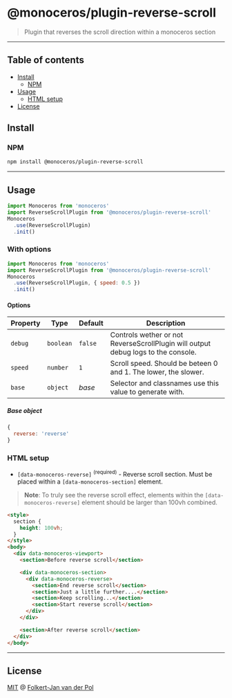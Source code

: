 # @monoceros/plugin-reverse-scroll

> Plugin that reverses the scroll direction within a monoceros section

* * *

## Table of contents

- [Install](#install)
  - [NPM](#npm)
- [Usage](#usage)
  - [HTML setup](#html-setup)
- [License](#license)

## Install

### NPM

```bash
npm install @monoceros/plugin-reverse-scroll
```

* * *

## Usage

```js
import Monoceros from 'monoceros'
import ReverseScrollPlugin from '@monoceros/plugin-reverse-scroll'
Monoceros
  .use(ReverseScrollPlugin)
  .init()
```

### With options
```js
import Monoceros from 'monoceros'
import ReverseScrollPlugin from '@monoceros/plugin-reverse-scroll'
Monoceros
  .use(ReverseScrollPlugin, { speed: 0.5 })
  .init()
```

#### Options
| Property | Type | Default | Description |
| -------- | ---- | ------- | ----------- |
| `debug`  | `boolean` | `false` | Controls wether or not ReverseScrollPlugin will output debug logs to the console. |
| `speed` | `number` | `1` | Scroll speed. Should be beteen 0 and 1. The lower, the slower.
| `base` | `object` | _base_ | Selector and classnames use this value to generate with.

##### Base object
```js
{
  reverse: 'reverse'
}
```

### HTML setup

- `[data-monoceros-reverse]` <sup>(required)</sup> - Reverse scroll section. Must be placed within a `[data-monoceros-section]` element.

> **Note**: To truly see the reverse scroll effect, elements within the `[data-monoceros-reverse]` element should be larger than 100vh combined.

```html
<style>
  section {
    height: 100vh;
  }
</style>
<body>
  <div data-monoceros-viewport>
    <section>Before reverse scroll</section>

    <div data-monoceros-section>
      <div data-monoceros-reverse>
        <section>End reverse scroll</section>
        <section>Just a little further....</section>
        <section>Keep scrolling...</section>
        <section>Start reverse scroll</section>
      </div>
    </div>

    <section>After reverse scroll</section>
  </div>
</body>
```

* * *

## License

[MIT](license) @ [Folkert-Jan van der Pol](https://folkertjan.nl)
